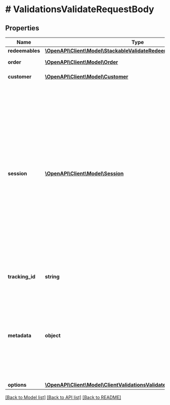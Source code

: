 # # ValidationsValidateRequestBody

## Properties

Name | Type | Description | Notes
------------ | ------------- | ------------- | -------------
**redeemables** | [**\OpenAPI\Client\Model\StackableValidateRedeemBaseRedeemablesItem[]**](StackableValidateRedeemBaseRedeemablesItem.md) |  | [optional]
**order** | [**\OpenAPI\Client\Model\Order**](Order.md) | Order information. | [optional]
**customer** | [**\OpenAPI\Client\Model\Customer**](Customer.md) | Customer&#39;s information. | [optional]
**session** | [**\OpenAPI\Client\Model\Session**](Session.md) | Schema model for session lock object. The session object is required to establish a session between multiple parallel validation and redemption requests. If you only send the type parameter in the request, then by default the session lock will be established for 7 days. Read more on establishing a validation session. | [optional]
**tracking_id** | **string** | Is correspondent to Customer&#39;s source_id | [optional]
**metadata** | **object** | A set of key/value pairs that you can attach to a redemption object. It can be useful for storing additional information about the redemption in a structured format. | [optional]
**options** | [**\OpenAPI\Client\Model\ClientValidationsValidateRequestBodyAllOfOptions**](ClientValidationsValidateRequestBodyAllOfOptions.md) |  | [optional]

[[Back to Model list]](../../README.md#models) [[Back to API list]](../../README.md#endpoints) [[Back to README]](../../README.md)
